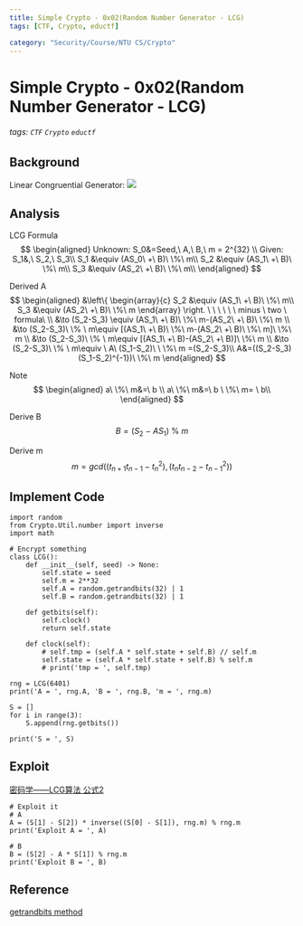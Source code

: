 ```yaml
---
title: Simple Crypto - 0x02(Random Number Generator - LCG)
tags: [CTF, Crypto, eductf]

category: "Security/Course/NTU CS/Crypto"
---
```


# Simple Crypto - 0x02(Random Number Generator - LCG)
<!-- more -->
###### tags: `CTF` `Crypto` `eductf`

## Background
Linear Congruential Generator:
![](https://i.imgur.com/pCTWEcO.png)

## Analysis
LCG Formula
$$
\begin{aligned}
Unknown: S_0&=Seed,\  A,\  B,\  m = 2^{32} \\
Given: S_1&,\  S_2,\  S_3\\
S_1 &\equiv (AS_0\ +\ B)\ \%\ m\\
S_2 &\equiv (AS_1\ +\ B)\ \%\ m\\
S_3 &\equiv (AS_2\ +\ B)\ \%\ m\\
\end{aligned}
$$

Derived A
$$
\begin{aligned}
&\left\{ 
  \begin{array}{c}
    S_2 &\equiv (AS_1\ +\ B)\ \%\ m\\
    S_3 &\equiv (AS_2\ +\ B)\ \%\ m
  \end{array}
\right.
\ \ \ \ \ \ minus \ two \ formula\ \\
&\to (S_2-S_3) \equiv (AS_1\ +\ B)\ \%\ m-(AS_2\ +\ B)\ \%\ m \\
&\to (S_2-S_3)\ \% \ m\equiv [(AS_1\ +\ B)\ \%\ m-(AS_2\ +\ B)\ \%\ m]\ \%\ m \\
&\to (S_2-S_3)\ \% \ m\equiv [(AS_1\ +\ B)-(AS_2\ +\ B)]\ \%\ m \\
&\to (S_2-S_3)\ \% \ m\equiv \ A\ (S_1-S_2)\ \ \%\ m =(S_2-S_3)\\
A&=((S_2-S_3)(S_1-S_2)^{-1})\ \%\ m
\end{aligned}
$$

Note
$$
\begin{aligned}
a\ \%\ m&=\ b \\
a\ \%\ m&=\ b \ \%\ m= \ b\\
\end{aligned}
$$

Derive B
$$
B=(S_2\ -\ AS_1)\ \%\ m
$$

Derive m
$$
m=gcd((t_{n+1}t_{n-1}-t_n^2),(t_nt_{n-2}-t_{n-1}^2))
$$

## Implement Code
```python=
import random
from Crypto.Util.number import inverse
import math

# Encrypt something
class LCG():
    def __init__(self, seed) -> None:
        self.state = seed
        self.m = 2**32
        self.A = random.getrandbits(32) | 1
        self.B = random.getrandbits(32) | 1
    
    def getbits(self):
        self.clock()
        return self.state

    def clock(self):
        # self.tmp = (self.A * self.state + self.B) // self.m
        self.state = (self.A * self.state + self.B) % self.m
        # print('tmp = ', self.tmp)

rng = LCG(6401)
print('A = ', rng.A, 'B = ', rng.B, 'm = ', rng.m)

S = []
for i in range(3):
    S.append(rng.getbits())

print('S = ', S)
```

## Exploit
[密码学——LCG算法 公式2](https://goodapple.top/archives/404)
```python=30
# Exploit it
# A
A = (S[1] - S[2]) * inverse((S[0] - S[1]), rng.m) % rng.m
print('Exploit A = ', A)

# B
B = (S[2] - A * S[1]) % rng.m
print('Exploit B = ', B)
```

## Reference
[getrandbits method](https://www.w3schools.com/python/ref_random_getrandbits.asp)